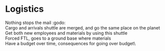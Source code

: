 # Logistics

Nothing stops the mail :godo:\
Cargo and arrivals shuttle are merged, and go the same place on the planet\
Get both new employees and materials by using this shuttle\
Forced FTL, goes to a ground base where materials\
Have a budget over time, consequences for going over budget\

